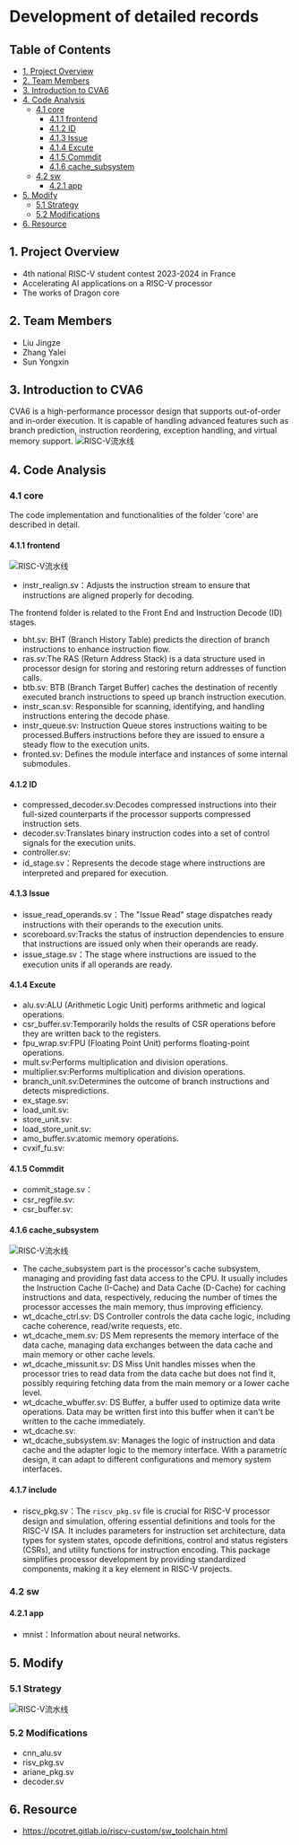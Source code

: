 # Development of detailed records

## Table of Contents
- [1. Project Overview](#1project-overview)
- [2. Team Members](#2team-members)
- [3. Introduction to CVA6](#3introduction-to-cva6)
- [4. Code Analysis](#4code-analysis)
  - [4.1 core](#41-core)
    - [4.1.1 frontend ](#411-frontend)
    - [4.1.2 ID](#412-id)
    - [4.1.3 Issue](#413-issue)
    - [4.1.4 Excute](#414-excute)  
    - [4.1.5 Commdit](#415-commdit)
    - [4.1.6 cache_subsystem](#416-cache_subsystem)
  - [4.2 sw](#42-sw)
    - [4.2.1 app](#421-app)
- [5. Modify](#5-modify)
  - [5.1 Strategy](#51-strategy)
  - [5.2 Modifications](#52-modifications)
- [6. Resource](#5-modify)

## 1. Project Overview
- 4th national RISC-V student contest 2023-2024 in France
- Accelerating AI applications on a RISC-V processor
- The works of Dragon core

## 2. Team Members
- Liu Jingze  
- Zhang Yalei  
- Sun Yongxin  

## 3. Introduction to CVA6
CVA6 is a high-performance processor design that supports out-of-order and in-order execution. It is capable of handling advanced features such as branch prediction, instruction reordering, exception handling, and virtual memory support.
![RISC-V流水线](images/image1.png "流水线")

## 4. Code Analysis

### 4.1 core
The code implementation and functionalities of the folder 'core' are described in detail.

#### 4.1.1 frontend 
![RISC-V流水线](images/image2.jpeg "流水线")
- instr_realign.sv：Adjusts the instruction stream to ensure that instructions are aligned properly for decoding.  

The frontend folder is related to the Front End and Instruction Decode (ID) stages.
- bht.sv: BHT (Branch History Table) predicts the direction of branch instructions to enhance instruction flow.
- ras.sv:The RAS (Return Address Stack) is a data structure used in processor design for storing and restoring return addresses of function calls.
- btb.sv: BTB (Branch Target Buffer) caches the destination of recently executed branch instructions to speed up branch instruction execution.
- instr_scan.sv: Responsible for scanning, identifying, and handling instructions entering the decode phase.
- instr_queue.sv: Instruction Queue stores instructions waiting to be processed.Buffers instructions before they are issued to ensure a steady flow to the execution units.
- fronted.sv: Defines the module interface and instances of some internal submodules.

#### 4.1.2 ID
- compressed_decoder.sv:Decodes compressed instructions into their full-sized counterparts if the processor supports compressed instruction sets.
- decoder.sv:Translates binary instruction codes into a set of control signals for the execution units.
- controller.sv:
- id_stage.sv：Represents the decode stage where instructions are interpreted and prepared for execution.

#### 4.1.3 Issue
- issue_read_operands.sv：The "Issue Read" stage dispatches ready instructions with their operands to the execution units.
- scoreboard.sv:Tracks the status of instruction dependencies to ensure that instructions are issued only when their operands are ready.
- issue_stage.sv：The stage where instructions are issued to the execution units if all operands are ready.

#### 4.1.4 Excute
- alu.sv:ALU (Arithmetic Logic Unit) performs arithmetic and logical operations.
- csr_buffer.sv:Temporarily holds the results of CSR operations before they are written back to the registers.
- fpu_wrap.sv:FPU (Floating Point Unit) performs floating-point operations.
- mult.sv:Performs multiplication and division operations.
- multiplier.sv:Performs multiplication and division operations.
- branch_unit.sv:Determines the outcome of branch instructions and detects mispredictions.
- ex_stage.sv:
- load_unit.sv:
- store_unit.sv:
- load_store_unit.sv:
- amo_buffer.sv:atomic memory operations.
- cvxif_fu.sv:

#### 4.1.5 Commdit
- commit_stage.sv：
- csr_regfile.sv:
- csr_buffer.sv:

#### 4.1.6 cache_subsystem
![RISC-V流水线](images/image3.jpeg "流水线")

- The cache_subsystem part is the processor's cache subsystem, managing and providing fast data access to the CPU. It usually includes the Instruction Cache (I-Cache) and Data Cache (D-Cache) for caching instructions and data, respectively, reducing the number of times the processor accesses the main memory, thus improving efficiency.
- wt_dcache_ctrl.sv: DS Controller controls the data cache logic, including cache coherence, read/write requests, etc.
- wt_dcache_mem.sv: DS Mem represents the memory interface of the data cache, managing data exchanges between the data cache and main memory or other cache levels.
- wt_dcache_missunit.sv: DS Miss Unit handles misses when the processor tries to read data from the data cache but does not find it, possibly requiring fetching data from the main memory or a lower cache level.
- wt_dcache_wbuffer.sv: DS Buffer, a buffer used to optimize data write operations. Data may be written first into this buffer when it can't be written to the cache immediately.
- wt_dcache.sv:
- wt_dcache_subsystem.sv: Manages the logic of instruction and data cache and the adapter logic to the memory interface. With a parametric design, it can adapt to different configurations and memory system interfaces.

#### 4.1.7 include
- riscv_pkg.sv：The `riscv_pkg.sv` file is crucial for RISC-V processor design and simulation, offering essential definitions and tools for the RISC-V ISA. It includes parameters for instruction set architecture, data types for system states, opcode definitions, control and status registers (CSRs), and utility functions for instruction encoding. This package simplifies processor development by providing standardized components, making it a key element in RISC-V projects.

### 4.2 sw

#### 4.2.1 app
- mnist：Information about neural networks.

## 5. Modify

### 5.1 Strategy
![RISC-V流水线](images/image4.png "流水线")

### 5.2 Modifications
- cnn_alu.sv
- risv_pkg.sv
- ariane_pkg.sv
- decoder.sv

## 6. Resource
- https://pcotret.gitlab.io/riscv-custom/sw_toolchain.html